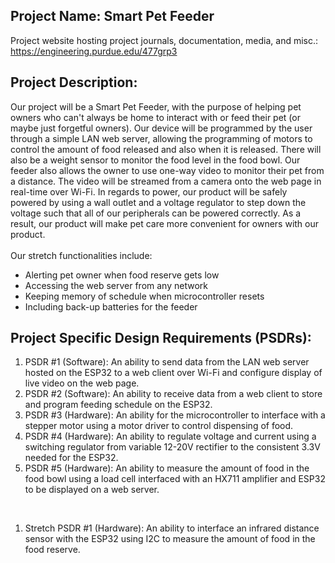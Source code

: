 <h2>Project Name:  Smart Pet Feeder</h2>
  Project website hosting project journals, documentation, media, and misc.: <a href="https://engineering.purdue.edu/477grp3" target="_blank">https://engineering.purdue.edu/477grp3</a>
			
<h2>Project Description:</h2> 
  Our project will be a Smart Pet Feeder, with the purpose of helping pet owners who can't always be home to interact with or feed their pet (or maybe just forgetful owners). 
	Our device will be programmed by the user through a simple LAN web server, allowing the programming of motors to control the amount of food released and also when it is released. 
	There will also be a weight sensor to monitor the food level in the food bowl. 
	Our feeder also allows the owner to use one-way video to monitor their pet from a distance. 
	The video will be streamed from a camera onto the web page in real-time over Wi-Fi. 
	In regards to power, our product will be safely powered by using a wall outlet and a voltage regulator to step down the voltage such that all of our peripherals can be powered correctly. 
	As a result, our product will make pet care more convenient for owners with our product.
<br><br>
Our stretch functionalities include:<br>
<ul>
  <li>Alerting pet owner when food reserve gets low
  <li>Accessing the web server from any network
  <li>Keeping memory of schedule when microcontroller resets
  <li>Including back-up batteries for the feeder
</ul>

<h2>Project Specific Design Requirements (PSDRs):</h2>  
  <ol>
    <li>PSDR #1 (Software): An ability to send data from the LAN web server hosted on the ESP32 to a web client over Wi-Fi and configure display of live video on the web page.</li> 
    <li>PSDR #2 (Software): An ability to receive data from a web client to store and program feeding schedule on the ESP32.</li>
    <li>PSDR #3 (Hardware): An ability for the microcontroller to interface with a stepper motor using a motor driver to control dispensing of food.</li>
    <li>PSDR #4 (Hardware): An ability to regulate voltage and current using a switching regulator from variable 12-20V rectifier to the consistent 3.3V needed for the ESP32.</li> 
    <li>PSDR #5 (Hardware): An ability to measure the amount of food in the food bowl using a load cell interfaced with an HX711 amplifier and ESP32 to be displayed on a web server.</li>
	</ol>
	<br>
	<ol>
    <li>Stretch PSDR #1 (Hardware): An ability to interface an infrared distance sensor with the ESP32 using I2C to measure the amount of food in the food reserve.</li>
  </ol>
